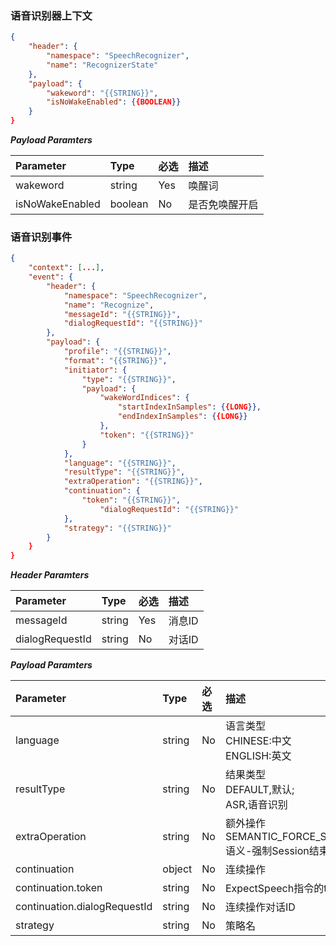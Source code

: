 ### 语音识别器上下文
```json
{
    "header": {
        "namespace": "SpeechRecognizer",
        "name": "RecognizerState"
    },
    "payload": {
		"wakeword": "{{STRING}}",
		"isNoWakeEnabled": {{BOOLEAN}}
    }
}
```

***Payload Paramters***

|	Parameter					|	Type		|	必选	|	描述								|
|	:---------------------------	|	:--------	|	:-----	|	:--------------------------------	|
|	wakeword					|	string	|	Yes	|	唤醒词							|
|	isNoWakeEnabled		|	boolean	|	No	|	是否免唤醒开启				|

### 语音识别事件
```json
{
    "context": [...],
    "event": {
        "header": {
            "namespace": "SpeechRecognizer",
            "name": "Recognize",
            "messageId": "{{STRING}}",
            "dialogRequestId": "{{STRING}}"
        },
        "payload": {
            "profile": "{{STRING}}",
            "format": "{{STRING}}",
            "initiator": {
                "type": "{{STRING}}",
                "payload": {
                    "wakeWordIndices": {
                        "startIndexInSamples": {{LONG}},
                        "endIndexInSamples": {{LONG}}
                    },
                    "token": "{{STRING}}"   
                }
            },
            "language": "{{STRING}}",
            "resultType": "{{STRING}}",
            "extraOperation": "{{STRING}}",
            "continuation": {
                "token": "{{STRING}}",
                    "dialogRequestId": "{{STRING}}"
            },
            "strategy": "{{STRING}}"
        }
    }
}
```

***Header Paramters***

|    Parameter            |    Type        |    必选    |    描述                            |
|    :-------------------    |    :--------    |    :-----    |    :-----------------------------    |
|    messageId            |    string    |    Yes    |    消息ID                        |
|    dialogRequestId    |    string    |    No    |    对话ID                        |

***Payload Paramters***

|    Parameter                                |    Type        |    必选    |    描述                                                                            |
|    :---------------------------------------    |    :--------    |    :-----    |    :---------------------------------------------------------------------------    |
|    language                                |    string    |    No    |    语言类型<br>CHINESE:中文<br>ENGLISH:英文            |
|    resultType                                |    string    |    No    |    结果类型<br>DEFAULT,默认;<br>ASR,语音识别            |
|    extraOperation                        |    string    |    No    |    额外操作<br>SEMANTIC_FORCE_SESSION_COMPLETE,语义-强制Session结束    |
|    continuation                            |    object    |    No    |    连续操作                                                                    |
|    continuation.token                    |    string    |    No    |    ExpectSpeech指令的token                                                            |
|    continuation.dialogRequestId    |    string    |    No    |    连续操作对话ID                                                            |
|    strategy                                    |    string    |    No    |    策略名                                                                        |